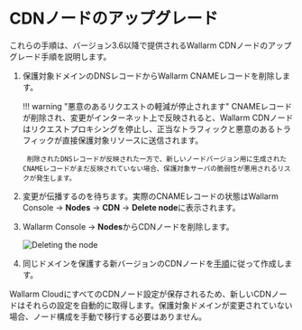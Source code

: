 # CDNノードのアップグレード

これらの手順は、バージョン3.6以降で提供されるWallarm CDNノードのアップグレード手順を説明します。

1. 保護対象ドメインのDNSレコードからWallarm CNAMEレコードを削除します。

    !!! warning "悪意のあるリクエストの軽減が停止されます"
        CNAMEレコードが削除され、変更がインターネット上で反映されると、Wallarm CDNノードはリクエストプロキシングを停止し、正当なトラフィックと悪意のあるトラフィックが直接保護対象リソースに送信されます。

        削除されたDNSレコードが反映された一方で、新しいノードバージョン用に生成されたCNAMEレコードがまだ反映されていない場合、保護対象サーバの脆弱性が悪用されるリスクが発生します。
1. 変更が伝播するのを待ちます。実際のCNAMEレコードの状態はWallarm Console → **Nodes** → **CDN** → **Delete node**に表示されます。
1. Wallarm Console → **Nodes**からCDNノードを削除します。

    ![Deleting the node](../images/user-guides/nodes/delete-cdn-node.png)
1. 同じドメインを保護する新バージョンのCDNノードを[手順](../installation/cdn-node.md)に従って作成します。

Wallarm CloudにすべてのCDNノード設定が保存されるため、新しいCDNノードはそれらの設定を自動的に取得します。保護対象ドメインが変更されていない場合、ノード構成を手動で移行する必要はありません。